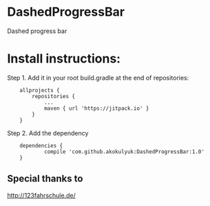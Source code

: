# DashedProgressBar
Dashed progress bar

# Install instructions:

Step 1. Add it in your root build.gradle at the end of repositories:
```
	allprojects {
		repositories {
			...
			maven { url 'https://jitpack.io' }
		}
	}
```
Step 2. Add the dependency
```
	dependencies {
	        compile 'com.github.akokulyuk:DashedProgressBar:1.0'
	}
```


## Special thanks to
http://123fahrschule.de/
